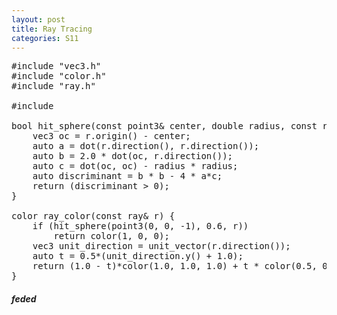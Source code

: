 ```yaml
---
layout: post
title: Ray Tracing
categories: S11
---
```


<pre class="prettyprint">
#include "vec3.h"
#include "color.h"
#include "ray.h"

#include <iostream>

bool hit_sphere(const point3& center, double radius, const ray& r) {
	vec3 oc = r.origin() - center;
	auto a = dot(r.direction(), r.direction());
	auto b = 2.0 * dot(oc, r.direction());
	auto c = dot(oc, oc) - radius * radius;
	auto discriminant = b * b - 4 * a*c;
	return (discriminant > 0);
}

color ray_color(const ray& r) {
	if (hit_sphere(point3(0, 0, -1), 0.6, r))
		return color(1, 0, 0);
	vec3 unit_direction = unit_vector(r.direction());
	auto t = 0.5*(unit_direction.y() + 1.0);
	return (1.0 - t)*color(1.0, 1.0, 1.0) + t * color(0.5, 0.7, 1.0);
}
</pre>

##### feded